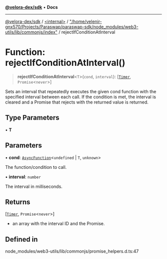 [**@velora-dex/sdk**](../../../../README.md) • **Docs**

***

[@velora-dex/sdk](../../../../globals.md) / [\<internal\>](../../../README.md) / ["/home/velenir-gnx570/Projects/Paraswap/paraswap-sdk/node\_modules/web3-utils/lib/commonjs/index"](../README.md) / rejectIfConditionAtInterval

# Function: rejectIfConditionAtInterval()

> **rejectIfConditionAtInterval**\<`T`\>(`cond`, `interval`): [[`Timer`](../type-aliases/Timer.md), `Promise`\<`never`\>]

Sets an interval that repeatedly executes the given cond function with the specified interval between each call.
If the condition is met, the interval is cleared and a Promise that rejects with the returned value is returned.

## Type Parameters

• **T**

## Parameters

• **cond**: [`AsyncFunction`](../type-aliases/AsyncFunction.md)\<`undefined` \| `T`, `unknown`\>

The function/condition to call.

• **interval**: `number`

The interval in milliseconds.

## Returns

[[`Timer`](../type-aliases/Timer.md), `Promise`\<`never`\>]

- an array with the interval ID and the Promise.

## Defined in

node\_modules/web3-utils/lib/commonjs/promise\_helpers.d.ts:47
